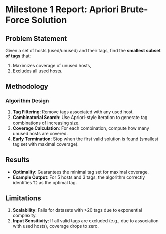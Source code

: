 # Milestone 1 Report: Apriori Brute-Force Solution

## Problem Statement
Given a set of hosts (used/unused) and their tags, find the **smallest subset of tags** that:
1. Maximizes coverage of unused hosts,
2. Excludes all used hosts.

## Methodology
### Algorithm Design
1. **Tag Filtering**: Remove tags associated with any used host.
2. **Combinatorial Search**: Use Apriori-style iteration to generate tag combinations of increasing size.
3. **Coverage Calculation**: For each combination, compute how many unused hosts are covered.
4. **Early Termination**: Stop when the first valid solution is found (smallest tag set with maximal coverage).

## Results
- **Optimality**: Guarantees the minimal tag set for maximal coverage.
- **Example Output**: For 5 hosts and 3 tags, the algorithm correctly identifies `T2` as the optimal tag.

## Limitations
1. **Scalability**: Fails for datasets with >20 tags due to exponential complexity.
2. **Input Sensitivity**: If all valid tags are excluded (e.g., due to association with used hosts), coverage drops to zero.